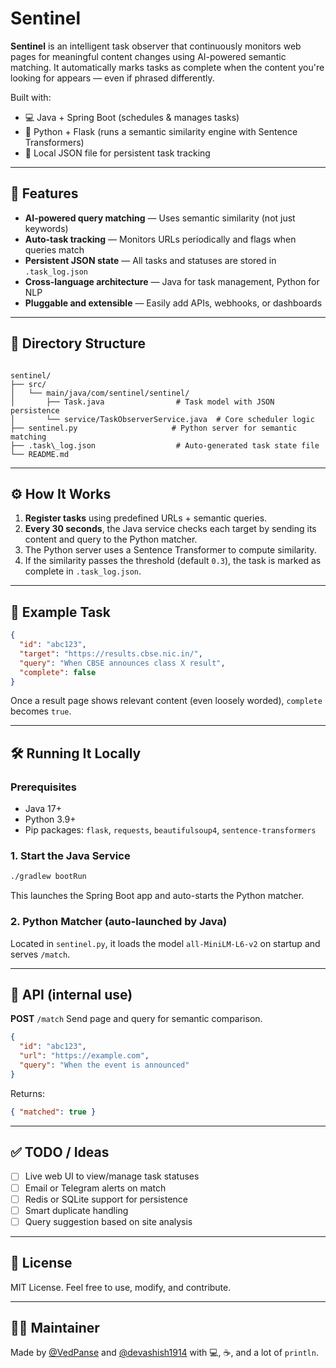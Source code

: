 # Sentinel

**Sentinel** is an intelligent task observer that continuously monitors web pages for meaningful content changes using AI-powered semantic matching. It automatically marks tasks as complete when the content you're looking for appears — even if phrased differently.

Built with:
- 💻 Java + Spring Boot (schedules & manages tasks)
- 🧠 Python + Flask (runs a semantic similarity engine with Sentence Transformers)
- 🧾 Local JSON file for persistent task tracking

---

## 🚀 Features

- **AI-powered query matching** — Uses semantic similarity (not just keywords)
- **Auto-task tracking** — Monitors URLs periodically and flags when queries match
- **Persistent JSON state** — All tasks and statuses are stored in `.task_log.json`
- **Cross-language architecture** — Java for task management, Python for NLP
- **Pluggable and extensible** — Easily add APIs, webhooks, or dashboards

---

## 📂 Directory Structure

```

sentinel/
├── src/
│   └── main/java/com/sentinel/sentinel/
│       ├── Task.java                # Task model with JSON persistence
│       └── service/TaskObserverService.java  # Core scheduler logic
├── sentinel.py                     # Python server for semantic matching
├── .task\_log.json                  # Auto-generated task state file
└── README.md

````

---

## ⚙️ How It Works

1. **Register tasks** using predefined URLs + semantic queries.
2. **Every 30 seconds**, the Java service checks each target by sending its content and query to the Python matcher.
3. The Python server uses a Sentence Transformer to compute similarity.
4. If the similarity passes the threshold (default `0.3`), the task is marked as complete in `.task_log.json`.

---

## 🧪 Example Task

```json
{
  "id": "abc123",
  "target": "https://results.cbse.nic.in/",
  "query": "When CBSE announces class X result",
  "complete": false
}
````

Once a result page shows relevant content (even loosely worded), `complete` becomes `true`.

---

## 🛠️ Running It Locally

### Prerequisites

* Java 17+
* Python 3.9+
* Pip packages: `flask`, `requests`, `beautifulsoup4`, `sentence-transformers`

### 1. Start the Java Service

```bash
./gradlew bootRun
```

This launches the Spring Boot app and auto-starts the Python matcher.

### 2. Python Matcher (auto-launched by Java)

Located in `sentinel.py`, it loads the model `all-MiniLM-L6-v2` on startup and serves `/match`.

---

## 📡 API (internal use)

**POST** `/match`
Send page and query for semantic comparison.

```json
{
  "id": "abc123",
  "url": "https://example.com",
  "query": "When the event is announced"
}
```

Returns:

```json
{ "matched": true }
```

---

## ✅ TODO / Ideas

* [ ] Live web UI to view/manage task statuses
* [ ] Email or Telegram alerts on match
* [ ] Redis or SQLite support for persistence
* [ ] Smart duplicate handling
* [ ] Query suggestion based on site analysis

---

## 📜 License

MIT License. Feel free to use, modify, and contribute.

---

## 👨‍💻 Maintainer

Made by [@VedPanse](https://github.com/VedPanse) and [@devashish1914](https://github.com/devashish1914) with 💻, ☕, and a lot of `println`.
